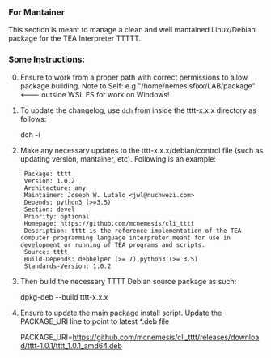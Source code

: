 ### For Mantainer

This section is meant to manage a clean and well mantained Linux/Debian package for the TEA Interpreter TTTTT.

### Some Instructions:

0. Ensure to work from a proper path with correct permissions to allow package building. 
Note to Self: e.g "/home/nemesisfixx/LAB/package" <--- outside WSL FS for work on Windows!

1. To update the changelog, use `dch` from inside the tttt-x.x.x directory as follows:

    dch -i

3. Make any necessary updates to the tttt-x.x.x/debian/control file (such as updating version, mantainer, etc). Following is an example:


        Package: tttt
        Version: 1.0.2
        Architecture: any
        Maintainer: Joseph W. Lutalo <jwl@nuchwezi.com>
        Depends: python3 (>=3.5)
        Section: devel
        Priority: optional
        Homepage: https://github.com/mcnemesis/cli_tttt
        Description: tttt is the reference implementation of the TEA computer programming language interpreter meant for use in development or running of TEA programs and scripts.
        Source: tttt
        Build-Depends: debhelper (>= 7),python3 (>= 3.5)
        Standards-Version: 1.0.2

2. Then build the necessary TTTT Debian source package as such:

    dpkg-deb --build tttt-x.x.x

3. Ensure to update the main package install script. Update the PACKAGE_URI line to point to latest *.deb file

    PACKAGE_URI=https://github.com/mcnemesis/cli_tttt/releases/download/tttt-1.0.1/tttt_1.0.1_amd64.deb

